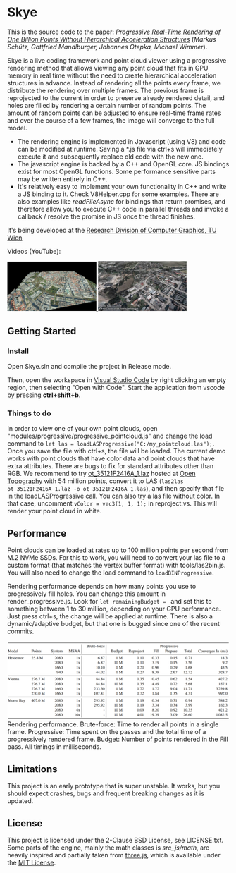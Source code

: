 # Skye

This is the source code to the paper: [*Progressive Real-Time Rendering of One Billion Points Without Hierarchical Acceleration Structures*](https://www.cg.tuwien.ac.at/research/publications/2019/TR%20193-2-2019-4/) (_Markus Schütz, Gottfried Mandlburger, Johannes Otepka, Michael Wimmer_).

Skye is a live coding framework and point cloud viewer using a progressive rendering method that allows viewing any point cloud that fits in GPU memory in real time without the need to create hierarchical acceleration structures in advance. Instead of rendering all the points every frame, we distribute the rendering over multiple frames. The previous frame is reprojected to the current in order to preserve already rendered detail, and holes are filled by rendering a certain number of random points. The amount of random points can be adjusted to ensure real-time frame rates and over the course of a few frames, the image will converge to the full model.

* The rendering engine is implemented in Javascript (using V8) and code can be modified at runtime. Saving a *.js file via ctrl+s will immediately execute it and subsequently replace old code with the new one. 
* The javascript engine is backed by a C++ and OpenGL core. JS bindings exist for most OpenGL functions. Some performance sensitive parts may be written entirely in C++.
* It's relatively easy to implement your own functionality in C++ and write a JS binding to it. Check V8Helper.cpp for some examples. There are also examples like _readFileAsync_ for bindings that return promises, and therefore allow you to execute C++ code in parallel threads and invoke a callback / resolve the promise in JS once the thread finishes.

It's being developed at the [Research Division of Computer Graphics, TU Wien](https://www.cg.tuwien.ac.at/)  

Videos (YouTube):

<a href="https://www.youtube.com/watch?v=6_ivIcynok8" target="_blank">
	<img src="./resources/images/video_preview.jpg" width="40%"/>
</a> <a href="https://youtu.be/YFAThGdXL8s" target="_blank">
	<img src="./resources/images/video_preview_2.jpg" width="40%"/>
</a>



## Getting Started

### Install

Open Skye.sln and compile the project in Release mode. 

Then, open the workspace in [Visual Studio Code](https://code.visualstudio.com/) by right clicking an empty region, then selecting "Open with Code". Start the application from vscode by pressing __ctrl+shift+b__.

### Things to do

In order to view one of your own point clouds, open "modules/progressive/progressive_pointcloud.js" and change the load command to ```let las = loadLASProgressive("C:/my_pointcloud.las");```. Once you save the file with ctrl+s, the file will be loaded. The current demo works with point clouds that have color data and point clouds that have extra attributes. There are bugs to fix for standard attributes other than RGB. We recommend to try [ot_35121F2416A_1.laz](https://cloud.sdsc.edu/v1/AUTH_opentopography/PC_Bulk/CA13_SAN_SIM/ot_35121F2416A_1.laz) hosted at [Open Topography](http://opentopo.sdsc.edu/lidarDataset?opentopoID=OTLAS.032013.26910.2) with 54 million points, convert it to LAS (```las2las ot_35121F2416A_1.laz -o ot_35121F2416A_1.las```), and then specify that file in the loadLASProgressive call. You can also try a las file without color. In that case, uncomment ```vColor = vec3(1, 1, 1);``` in reproject.vs. This will render your point cloud in white. 

## Performance

Point clouds can be loaded at rates up to 100 million points per second from M.2 NVMe SSDs. For this to work, you will need to convert your las file to a custom format (that matches the vertex buffer format) with tools/las2bin.js. You will also need to change the load command to ```loadBINProgressive```. 

Rendering performance depends on how many points you use to progressively fill holes. You can change this amount in render_progressive.js. Look for ```let remainingBudget = ``` and set this to something between 1 to 30 million, depending on your GPU performance. Just press ctrl+s, the change will be applied at runtime. There is also a dynamic/adaptive budget, but that one is bugged since one of the recent commits.

<img src="doc/perf.png"/>
Rendering performance. Brute-force: Time to render all points in a single frame. Progressive: Time spent on the passes and the
total time of a progressively rendered frame. Budget: Number of points rendered in the Fill pass. All timings in milliseconds.

## Limitations

This project is an early prototype that is super unstable. It works, but you should expect crashes, bugs and frequent breaking changes as it is updated.

## License

This project is licensed under the 2-Clause BSD License, see LICENSE.txt.
Some parts of the engine, mainly the math classes is *src_js/math*, are heavily inspired and partially taken from [three.js](https://github.com/mrdoob/three.js/), which is available under the [MIT License](https://github.com/mrdoob/three.js/blob/dev/LICENSE).


